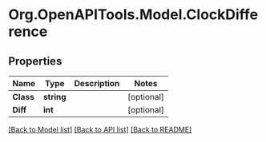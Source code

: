 
# Org.OpenAPITools.Model.ClockDifference

## Properties

Name | Type | Description | Notes
------------ | ------------- | ------------- | -------------
**Class** | **string** |  | [optional] 
**Diff** | **int** |  | [optional] 

[[Back to Model list]](../README.md#documentation-for-models)
[[Back to API list]](../README.md#documentation-for-api-endpoints)
[[Back to README]](../README.md)

